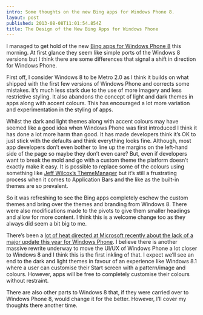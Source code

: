 ```yaml
---
intro: Some thoughts on the new Bing apps for Windows Phone 8.
layout: post
published: 2013-08-08T11:01:54.854Z
title: The Design of the New Bing Apps for Windows Phone
---
```


I managed to get hold of the new [Bing apps for Windows Phone 8](http://www.bing.com/blogs/site_blogs/b/search/archive/2013/08/07/bing-apps-released-for-windows-phone-8.aspx) this morning. At first glance they seem like simple ports of the Windows 8 versions but I think there are some differences that signal a shift in direction for Windows Phone.

First off, I consider Windows 8 to be Metro 2.0 as I think it builds on what shipped with the first few versions of Windows Phone and corrects some mistakes. it’s much less stark due to the use of more imagery and less restrictive styling. It also abandons the concept of light and dark themes in apps along with accent colours. This has encouraged a lot more variation and experimentation in the styling of apps.

Whilst the dark and light themes along with accent colours may have seemed like a good idea when Windows Phone was first introduced I think it has done a lot more harm than good. It has made developers think it’s OK to just stick with the defaults and think everything looks fine. Although, most app developers don’t even bother to line up the margins on the left-hand side of the page so maybe they don’t even care? But, even if developers want to break the mold and go with a custom theme the platform doesn’t exactly make it easy. It is possible to replace some of the colours using something like [Jeff Wilcox’s ThemeManager][1] but it’s still a frustrating process when it comes to Application Bars and the like as the built-in themes are so prevalent.

So it was refreshing to see the Bing apps completely eschew the custom themes and bring over the themes and branding from Windows 8. There were also modifications made to the pivots to give them smaller headings and allow for more content. I think this is a welcome change too as they always did seem a bit big to me.

There’s been a [lot of heat directed at Microsoft recently about the lack of a major update this year for Windows Phone][2]. I believe there is another massive rewrite underway to move the UI/UX of Windows Phone a lot closer to Windows 8 and I think this is the first inkling of that. I expect we’ll see an end to the dark and light themes in favour of an experience like Windows 8.1 where a user can customise their Start screen with a pattern/image and colours. However, apps will be free to completely customise their colours without restraint.

There are also other parts to Windows 8 that, if they were carried over to Windows Phone 8, would change it for the better. However, I’ll cover my thoughts there another time.

[1]: http://www.jeff.wilcox.name/2012/01/phonethememanager/
[2]: http://windowsphone.uservoice.com/forums/101801-feature-suggestions/suggestions/4215803-we-need-microsoft-to-listen-to-our-ideas-and-do-so
